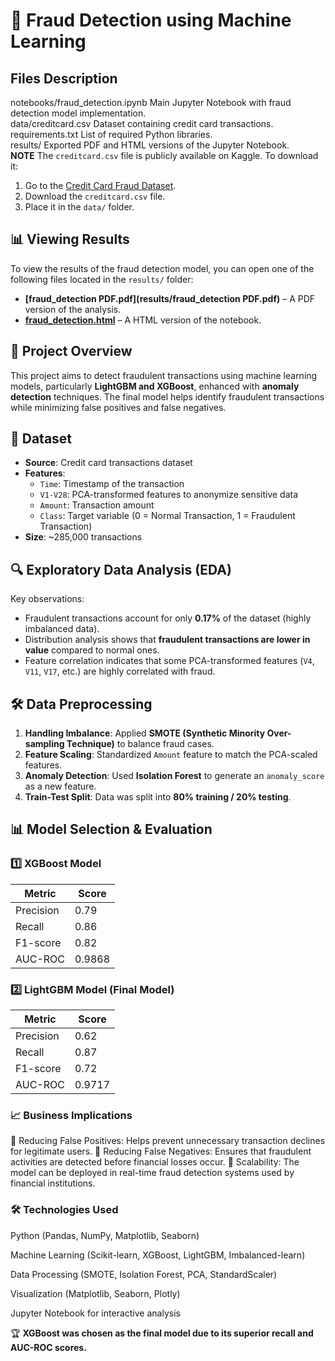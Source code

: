 # 🏦 Fraud Detection using Machine Learning

## Files Description  
notebooks/fraud_detection.ipynb	Main Jupyter Notebook with fraud detection model implementation.  
data/creditcard.csv	Dataset containing credit card transactions.  
requirements.txt	List of required Python libraries.  
results/	Exported PDF and HTML versions of the Jupyter Notebook.  
**NOTE** The `creditcard.csv` file is publicly available on Kaggle. To download it:  

1. Go to the [Credit Card Fraud Dataset](https://www.kaggle.com/datasets/mlg-ulb/creditcardfraud/data).  
2. Download the `creditcard.csv` file.  
3. Place it in the `data/` folder.  

## 📊 Viewing Results  
To view the results of the fraud detection model, you can open one of the following files located in the `results/` folder:  

- **[fraud_detection PDF.pdf](results/fraud_detection PDF.pdf)** – A PDF version of the analysis.    
- **[fraud_detection.html](results/fraud_detection.html)** – A HTML version of the notebook.  


## 📌 Project Overview
This project aims to detect fraudulent transactions using machine learning models, particularly **LightGBM and XGBoost**, enhanced with **anomaly detection** techniques. The final model helps identify fraudulent transactions while minimizing false positives and false negatives.

## 📂 Dataset
- **Source**: Credit card transactions dataset
- **Features**:
  - `Time`: Timestamp of the transaction
  - `V1-V28`: PCA-transformed features to anonymize sensitive data
  - `Amount`: Transaction amount
  - `Class`: Target variable (0 = Normal Transaction, 1 = Fraudulent Transaction)
- **Size**: ~285,000 transactions

## 🔍 Exploratory Data Analysis (EDA)
Key observations:
- Fraudulent transactions account for only **0.17%** of the dataset (highly imbalanced data).
- Distribution analysis shows that **fraudulent transactions are lower in value** compared to normal ones.
- Feature correlation indicates that some PCA-transformed features (`V4`, `V11`, `V17`, etc.) are highly correlated with fraud.

## 🛠️ Data Preprocessing
1. **Handling Imbalance**: Applied **SMOTE (Synthetic Minority Over-sampling Technique)** to balance fraud cases.
2. **Feature Scaling**: Standardized `Amount` feature to match the PCA-scaled features.
3. **Anomaly Detection**: Used **Isolation Forest** to generate an `anomaly_score` as a new feature.
4. **Train-Test Split**: Data was split into **80% training / 20% testing**.

## 📊 Model Selection & Evaluation
### **1️⃣ XGBoost Model**
| Metric      | Score  |
|------------|--------|
| Precision  | 0.79   |
| Recall     | 0.86   |
| F1-score   | 0.82   |
| AUC-ROC    | 0.9868 |

### **2️⃣ LightGBM Model** (Final Model)
| Metric      | Score  |
|------------|--------|
| Precision  | 0.62   |
| Recall     | 0.87   |
| F1-score   | 0.72   |
| AUC-ROC    | 0.9717 |

### **📈 Business Implications**

🔹 Reducing False Positives: Helps prevent unnecessary transaction declines for legitimate users.
🔹 Reducing False Negatives: Ensures that fraudulent activities are detected before financial losses occur.
🔹 Scalability: The model can be deployed in real-time fraud detection systems used by financial institutions.

### 🛠️ Technologies Used

Python (Pandas, NumPy, Matplotlib, Seaborn)

Machine Learning (Scikit-learn, XGBoost, LightGBM, Imbalanced-learn)

Data Processing (SMOTE, Isolation Forest, PCA, StandardScaler)

Visualization (Matplotlib, Seaborn, Plotly)

Jupyter Notebook for interactive analysis


🏆 **XGBoost was chosen as the final model due to its superior recall and AUC-ROC scores.**